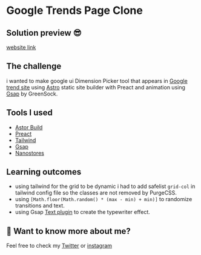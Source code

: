 # Google Trends Page Clone

## Solution preview 😎

[website link](https://googleTrendClone.vercel.app)

## The challenge

i wanted to make google ui Dimension Picker tool that appears in [Google trend site](https://trends.google.com/trends/hottrends/visualize?nrow=5&ncol=5&pn=p1) using [Astro](https://astro.build/) static site builder with Preact and animation using [Gsap](https://greensock.com/) by GreenSock.

## Tools I used

- [Astor Build](https://github.com/snowpackjs/astro)
- [Preact](https://preactjs.com/)
- [Tailwind](https://github.com/tailwindlabs/tailwindcss)
- [Gsap](https://greensock.com/)
- [Nanostores](https://github.com/nanostores/nanostores)

## Learning outcomes

- using tailwind for the grid to be dynamic i had to add safelist `grid-col` in tailwind config file so the classes are not removed by PurgeCSS.
- using `[Math.floor(Math.random() * (max - min) + min)]` to randomize transitions and text.
- using Gsap [Text plugin](https://greensock.com/docs/v3/Plugins/TextPlugin) to create the typewriter effect.

## 👀 Want to know more about me?

Feel free to check my [Twitter](https://twitter.com/mouktarart) or [instagram](https://www.instagram.com/mouktarart/)
